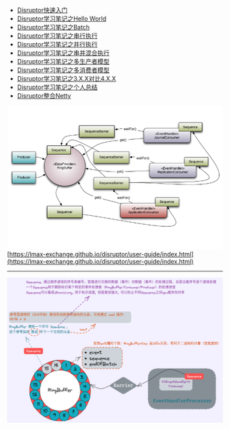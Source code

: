 * [Disruptor快速入门](Disruptor快速入门.md)
* [Disruptor学习笔记之Hello World](Disruptor学习笔记之一.md)
* [Disruptor学习笔记之Batch](Disruptor学习笔记之二.md)
* [Disruptor学习笔记之串行执行](Disruptor学习笔记之串行执行.md)
* [Disruptor学习笔记之并行执行](Disruptor学习笔记之并行执行.md)
* [Disruptor学习笔记之串并混合执行](Disruptor学习笔记之串并混合执行.md)
* [Disruptor学习笔记之多生产者模型](Disruptor学习笔记之多生产者模型.md)
* [Disruptor学习笔记之多消费者模型](Disruptor学习笔记之多消费者模型.md)
* [Disruptor学习笔记之3.X.X对比4.X.X](Disruptor学习笔记之3对比4.md)
* [Disruptor学习笔记之个人总结](Disruptor学习笔记之个人总结.md)
* [Disruptor整合Netty](Disruptor整合Netty.md)

![](img/image_2022-03-30-12-16-17.png)
[https://lmax-exchange.github.io/disruptor/user-guide/index.html](https://lmax-exchange.github.io/disruptor/user-guide/index.html) 


-----

![](img/image_2022-03-30-11-37-43.png)






























